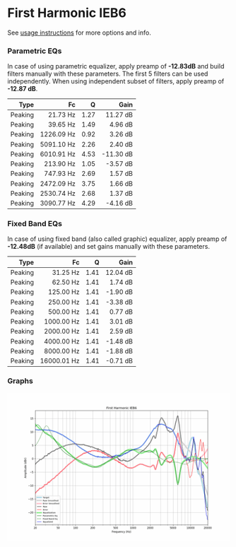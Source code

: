 # First Harmonic IEB6
See [usage instructions](https://github.com/jaakkopasanen/AutoEq#usage) for more options and info.

### Parametric EQs
In case of using parametric equalizer, apply preamp of **-12.83dB** and build filters manually
with these parameters. The first 5 filters can be used independently.
When using independent subset of filters, apply preamp of **-12.87 dB**.

| Type    | Fc         |    Q | Gain      |
|--------:|-----------:|-----:|----------:|
| Peaking | 21.73 Hz   | 1.27 | 11.27 dB  |
| Peaking | 39.65 Hz   | 1.49 | 4.96 dB   |
| Peaking | 1226.09 Hz | 0.92 | 3.26 dB   |
| Peaking | 5091.10 Hz | 2.26 | 2.40 dB   |
| Peaking | 6010.91 Hz | 4.53 | -11.30 dB |
| Peaking | 213.90 Hz  | 1.05 | -3.57 dB  |
| Peaking | 747.93 Hz  | 2.69 | 1.57 dB   |
| Peaking | 2472.09 Hz | 3.75 | 1.66 dB   |
| Peaking | 2530.74 Hz | 2.68 | 1.37 dB   |
| Peaking | 3090.77 Hz | 4.29 | -4.16 dB  |

### Fixed Band EQs
In case of using fixed band (also called graphic) equalizer, apply preamp of **-12.48dB**
(if available) and set gains manually with these parameters.

| Type    | Fc          |    Q | Gain     |
|--------:|------------:|-----:|---------:|
| Peaking | 31.25 Hz    | 1.41 | 12.04 dB |
| Peaking | 62.50 Hz    | 1.41 | 1.74 dB  |
| Peaking | 125.00 Hz   | 1.41 | -1.90 dB |
| Peaking | 250.00 Hz   | 1.41 | -3.38 dB |
| Peaking | 500.00 Hz   | 1.41 | 0.77 dB  |
| Peaking | 1000.00 Hz  | 1.41 | 3.01 dB  |
| Peaking | 2000.00 Hz  | 1.41 | 2.59 dB  |
| Peaking | 4000.00 Hz  | 1.41 | -1.48 dB |
| Peaking | 8000.00 Hz  | 1.41 | -1.88 dB |
| Peaking | 16000.01 Hz | 1.41 | -0.71 dB |

### Graphs
![](./First%20Harmonic%20IEB6.png)